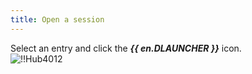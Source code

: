 ```yaml
---
title: Open a session
---
```

Select an entry and click the ***{{ en.DLAUNCHER }}*** icon.  
![!!Hub4012](https://webdevolutions.azureedge.net/docs/en/hub/Hub4012.png) 
